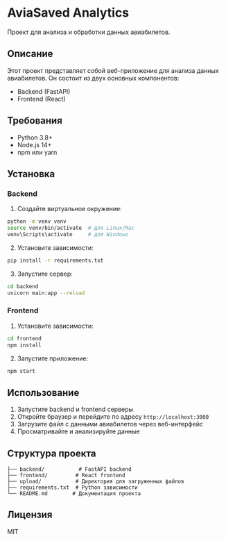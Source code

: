 # AviaSaved Analytics

Проект для анализа и обработки данных авиабилетов.

## Описание

Этот проект представляет собой веб-приложение для анализа данных авиабилетов. Он состоит из двух основных компонентов:
- Backend (FastAPI)
- Frontend (React)

## Требования

- Python 3.8+
- Node.js 14+
- npm или yarn

## Установка

### Backend

1. Создайте виртуальное окружение:
```bash
python -m venv venv
source venv/bin/activate  # для Linux/Mac
venv\Scripts\activate     # для Windows
```

2. Установите зависимости:
```bash
pip install -r requirements.txt
```

3. Запустите сервер:
```bash
cd backend
uvicorn main:app --reload
```

### Frontend

1. Установите зависимости:
```bash
cd frontend
npm install
```

2. Запустите приложение:
```bash
npm start
```

## Использование

1. Запустите backend и frontend серверы
2. Откройте браузер и перейдите по адресу `http://localhost:3000`
3. Загрузите файл с данными авиабилетов через веб-интерфейс
4. Просматривайте и анализируйте данные

## Структура проекта

```
├── backend/           # FastAPI backend
├── frontend/         # React frontend
├── upload/           # Директория для загруженных файлов
├── requirements.txt  # Python зависимости
└── README.md        # Документация проекта
```

## Лицензия

MIT 